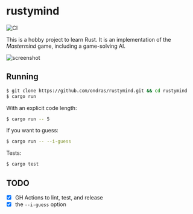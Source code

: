 # rustymind

![CI](https://github.com/ondras/rustymind/workflows/CI/badge.svg)

This is a hobby project to learn Rust. It is an implementation of the *Mastermind* game, including a game-solving AI.

![screenshot](https://i.imgur.com/SXachN1.png)

## Running

```sh
$ git clone https://github.com/ondras/rustymind.git && cd rustymind
$ cargo run
```

With an explicit code length:

```sh
$ cargo run -- 5
```

If you want to guess:

```sh
$ cargo run -- --i-guess
```

Tests:

```sh
$ cargo test
```

## TODO

  - [X] GH Actions to lint, test, and release
  - [X] the `--i-guess` option
